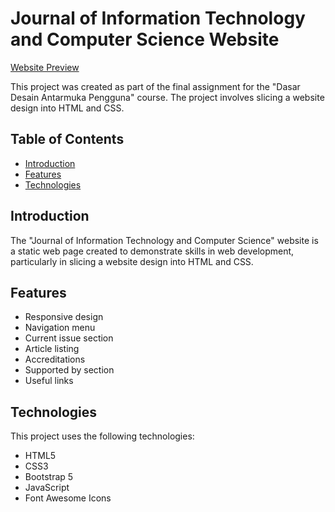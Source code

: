 # Journal of Information Technology and Computer Science Website

[Website Preview](https://rawcdn.githack.com/sekaria/Website-Jurnal/2c2735323dd194595f5586a89a30c85c981a263e/index.html)

This project was created as part of the final assignment for the "Dasar Desain Antarmuka Pengguna" course. The project involves slicing a website design into HTML and CSS.

## Table of Contents
- [Introduction](#introduction)
- [Features](#features)
- [Technologies](#technologies)

## Introduction

The "Journal of Information Technology and Computer Science" website is a static web page created to demonstrate skills in web development, particularly in slicing a website design into HTML and CSS.

## Features

- Responsive design
- Navigation menu
- Current issue section
- Article listing
- Accreditations
- Supported by section
- Useful links

## Technologies

This project uses the following technologies:

- HTML5
- CSS3
- Bootstrap 5
- JavaScript
- Font Awesome Icons
